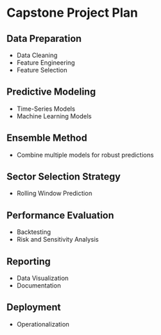 # Capstone Project Plan

## Data Preparation
- Data Cleaning
- Feature Engineering
- Feature Selection

## Predictive Modeling
- Time-Series Models
- Machine Learning Models

## Ensemble Method
- Combine multiple models for robust predictions

## Sector Selection Strategy
- Rolling Window Prediction

## Performance Evaluation
- Backtesting
- Risk and Sensitivity Analysis

## Reporting
- Data Visualization
- Documentation

## Deployment
- Operationalization
